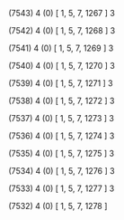 (7543) 4 (0) [ 1, 5, 7, 1267 ] 3 


(7542) 4 (0) [ 1, 5, 7, 1268 ] 3 


(7541) 4 (0) [ 1, 5, 7, 1269 ] 3 


(7540) 4 (0) [ 1, 5, 7, 1270 ] 3 


(7539) 4 (0) [ 1, 5, 7, 1271 ] 3 


(7538) 4 (0) [ 1, 5, 7, 1272 ] 3 


(7537) 4 (0) [ 1, 5, 7, 1273 ] 3 


(7536) 4 (0) [ 1, 5, 7, 1274 ] 3 


(7535) 4 (0) [ 1, 5, 7, 1275 ] 3 


(7534) 4 (0) [ 1, 5, 7, 1276 ] 3 


(7533) 4 (0) [ 1, 5, 7, 1277 ] 3 


(7532) 4 (0) [ 1, 5, 7, 1278 ]  

